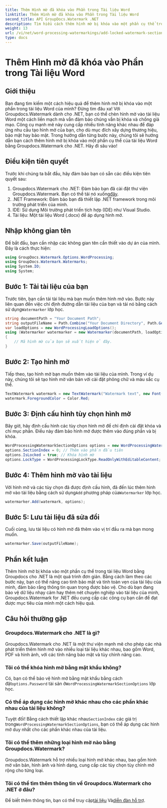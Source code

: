 ```yaml
---
title: Thêm Hình mờ đã khóa vào Phần trong Tài liệu Word
linktitle: Thêm Hình mờ đã khóa vào Phần trong Tài liệu Word
second_title: API GroupDocs.Watermark .NET
description: Tìm hiểu cách thêm hình mờ bị khóa vào một phần cụ thể trong tài liệu Word bằng Groupdocs cho .NET với hướng dẫn từng bước toàn diện này.
weight: 13
url: /vi/net/word-processing-watermarkings/add-locked-watermark-section-word-docs/
type: docs
---
```

# Thêm Hình mờ đã khóa vào Phần trong Tài liệu Word

## Giới thiệu
Bạn đang tìm kiếm một cách hiệu quả để thêm hình mờ bị khóa vào một phần trong tài liệu Word của mình? Đừng tìm đâu xa! Với Groupdocs.Watermark dành cho .NET, bạn có thể chèn hình mờ vào tài liệu Word một cách liền mạch mà vẫn đảm bảo chúng vẫn bị khóa và chống giả mạo. Công cụ mạnh mẽ này cung cấp nhiều tính năng khác nhau để đáp ứng nhu cầu tạo hình mờ của bạn, cho dù mục đích xây dựng thương hiệu, bảo mật hay bảo mật. Trong hướng dẫn từng bước này, chúng tôi sẽ hướng dẫn bạn cách thêm hình mờ bị khóa vào một phần cụ thể của tài liệu Word bằng Groupdocs.Watermark cho .NET. Hãy đi sâu vào!
## Điều kiện tiên quyết
Trước khi chúng ta bắt đầu, hãy đảm bảo bạn có sẵn các điều kiện tiên quyết sau:
1.  Groupdocs.Watermark cho .NET: Đảm bảo bạn đã cài đặt thư viện Groupdocs.Watermark. Bạn có thể tải nó xuống[đây](https://releases.groupdocs.com/Watermark/net/).
2. .NET Framework: Đảm bảo bạn đã thiết lập .NET framework trong môi trường phát triển của mình.
3. IDE: Sử dụng Môi trường phát triển tích hợp (IDE) như Visual Studio.
4. Tài liệu: Một tài liệu Word (.docx) để áp dụng hình mờ.
## Nhập không gian tên
Để bắt đầu, bạn cần nhập các không gian tên cần thiết vào dự án của mình. Đây là cách thực hiện:
```csharp
using GroupDocs.Watermark.Options.WordProcessing;
using GroupDocs.Watermark.Watermarks;
using System.IO;
using System;
```
## Bước 1: Tải tài liệu của bạn
 Trước tiên, bạn cần tải tài liệu mà bạn muốn thêm hình mờ vào. Bước này liên quan đến việc chỉ định đường dẫn tài liệu của bạn và tải nó bằng cách sử dụng`Watermarker` lớp học.
```csharp
string documentPath = "Your Document Path";
string outputFileName = Path.Combine("Your Document Directory", Path.GetFileName(documentPath));
var loadOptions = new WordProcessingLoadOptions();
using (Watermarker watermarker = new Watermarker(documentPath, loadOptions))
{
    // Mã hình mờ của bạn sẽ xuất hiện ở đây.
}
```
## Bước 2: Tạo hình mờ
Tiếp theo, tạo hình mờ bạn muốn thêm vào tài liệu của mình. Trong ví dụ này, chúng tôi sẽ tạo hình mờ văn bản với cài đặt phông chữ và màu sắc cụ thể.
```csharp
TextWatermark watermark = new TextWatermark("Watermark text", new Font("Arial", 19));
watermark.ForegroundColor = Color.Red;
```
## Bước 3: Định cấu hình tùy chọn hình mờ
Bây giờ, hãy định cấu hình các tùy chọn hình mờ để chỉ định cài đặt khóa và chỉ mục phần. Điều này đảm bảo hình mờ được thêm vào đúng phần và bị khóa.
```csharp
WordProcessingWatermarkSectionOptions options = new WordProcessingWatermarkSectionOptions();
options.SectionIndex = 0; // Thêm vào phần đầu tiên
options.IsLocked = true; // Khóa hình mờ
options.LockType = WordProcessingLockType.ReadOnlyWithEditableContent; // Loại khóa
```
## Bước 4: Thêm hình mờ vào tài liệu
 Với hình mờ và các tùy chọn đã được định cấu hình, đã đến lúc thêm hình mờ vào tài liệu bằng cách sử dụng`Add` phương pháp của`Watermarker` lớp học.
```csharp
watermarker.Add(watermark, options);
```
## Bước 5: Lưu tài liệu đã sửa đổi
Cuối cùng, lưu tài liệu có hình mờ đã thêm vào vị trí đầu ra mà bạn mong muốn.
```csharp
watermarker.Save(outputFileName);
```
## Phần kết luận
Thêm hình mờ bị khóa vào một phần cụ thể trong tài liệu Word bằng Groupdocs cho .NET là một quá trình đơn giản. Bằng cách làm theo các bước này, bạn có thể nâng cao tính bảo mật và tính toàn vẹn của tài liệu của mình, đảm bảo rằng thông tin quan trọng được bảo vệ. Cho dù bạn đang bảo vệ dữ liệu nhạy cảm hay thêm nét chuyên nghiệp vào tài liệu của mình, Groupdocs.Watermark for .NET đều cung cấp các công cụ bạn cần để đạt được mục tiêu của mình một cách hiệu quả.
## Câu hỏi thường gặp
### Groupdocs.Watermark cho .NET là gì?
Groupdocs.Watermark cho .NET là một thư viện mạnh mẽ cho phép các nhà phát triển thêm hình mờ vào nhiều loại tài liệu khác nhau, bao gồm Word, PDF và hình ảnh, với các tính năng bảo mật và tùy chỉnh nâng cao.
### Tôi có thể khóa hình mờ bằng mật khẩu không?
 Có, bạn có thể bảo vệ hình mờ bằng mật khẩu bằng cách đặt`options.Password` tài sản ở`WordProcessingWatermarkSectionOptions` lớp học.
### Có thể áp dụng các hình mờ khác nhau cho các phần khác nhau của tài liệu không?
 Tuyệt đối! Bằng cách thiết lập khác nhau`SectionIndex` các giá trị trong`WordProcessingWatermarkSectionOptions`, bạn có thể áp dụng các hình mờ duy nhất cho các phần khác nhau của tài liệu.
### Tôi có thể thêm những loại hình mờ nào bằng Groupdocs.Watermark?
Groupdocs.Watermark hỗ trợ nhiều loại hình mờ khác nhau, bao gồm hình mờ văn bản, hình ảnh và hình dạng, cung cấp các tùy chọn tùy chỉnh mở rộng cho từng loại.
### Tôi có thể tìm thêm thông tin về Groupdocs.Watermark cho .NET ở đâu?
 Để biết thêm thông tin, bạn có thể truy cập[tài liệu](https://tutorials.groupdocs.com/Watermark/net/) Và[diễn đàn hỗ trợ](https://forum.groupdocs.com/c/watermark/19).